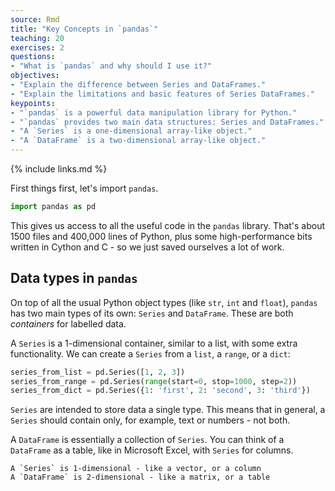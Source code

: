 ```yaml
---
source: Rmd
title: "Key Concepts in `pandas`"
teaching: 20
exercises: 2
questions:
- "What is `pandas` and why should I use it?"
objectives:
- "Explain the difference between Series and DataFrames."
- "Explain the limitations and basic features of Series DataFrames."
keypoints:
- "`pandas` is a powerful data manipulation library for Python."
- "`pandas` provides two main data structures: Series and DataFrames."
- "A `Series` is a one-dimensional array-like object."
- "A `DataFrame` is a two-dimensional array-like object."
---
```


{% include links.md %}

First things first, let's import `pandas`. 

```python
import pandas as pd
```

This gives us access to all the useful code in the `pandas` library. That's about 1500 files and 400,000 lines of Python, plus some high-performance bits written in Cython and C - so we just saved ourselves a lot of work. 

## Data types in `pandas`

On top of all the usual Python object types (like `str`, `int` and `float`), `pandas` has two main types of its own: `Series` and `DataFrame`. These are both _containers_ for labelled data.

A `Series` is a 1-dimensional container, similar to a list, with some extra functionality. We can create a `Series` from a `list`, a `range`, or a `dict`:

```python
series_from_list = pd.Series([1, 2, 3])
series_from_range = pd.Series(range(start=0, stop=1000, step=2))
series_from_dict = pd.Series({1: 'first', 2: 'second', 3: 'third'})
```

`Series` are intended to store data a single type. This means that in general, a `Series` should contain only, for example, text or numbers - not both. 

A `DataFrame` is essentially a collection of `Series`. You can think of a `DataFrame` as a table, like in Microsoft Excel, with `Series` for columns. 

```callout 
A `Series` is 1-dimensional - like a vector, or a column
A `DataFrame` is 2-dimensional - like a matrix, or a table
```
